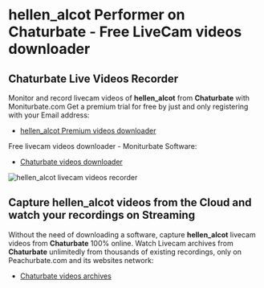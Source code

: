 # hellen_alcot Performer on Chaturbate - Free LiveCam videos downloader

## Chaturbate Live Videos Recorder

Monitor and record livecam videos of **hellen_alcot** from **Chaturbate** with Moniturbate.com
Get a premium trial for free by just and only registering with your Email address:
* [hellen_alcot Premium videos downloader](https://moniturbate.com/request-demo-licence-key.html)

Free livecam videos downloader - Moniturbate Software:
* [Chaturbate videos downloader](https://moniturbate.com/moniturbate-download-software.html)

![hellen_alcot livecam videos recorder](https://peachurnet.com/templates/moniturbate-software.png)


## Capture hellen_alcot videos from the Cloud and watch your recordings on Streaming

Without the need of downloading a software, capture **hellen_alcot** livecam videos from **Chaturbate** 100% online.
Watch Livecam archives from **Chaturbate** unlimitedly from thousands of existing recordings, only on Peachurbate.com and its websites network:
* [Chaturbate videos archives](https://peachurnet.com/)